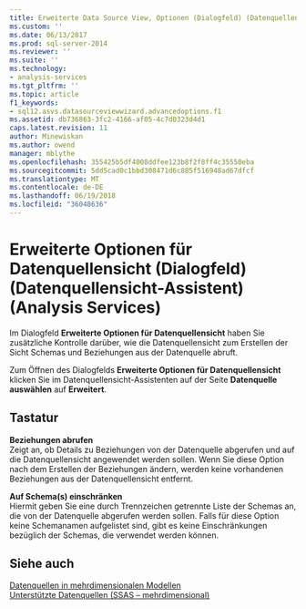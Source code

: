 ```yaml
---
title: Erweiterte Data Source View, Optionen (Dialogfeld) (Datenquellensicht-Assistenten) (Analysis Services) | Microsoft Docs
ms.custom: ''
ms.date: 06/13/2017
ms.prod: sql-server-2014
ms.reviewer: ''
ms.suite: ''
ms.technology:
- analysis-services
ms.tgt_pltfrm: ''
ms.topic: article
f1_keywords:
- sql12.asvs.datasourceviewwizard.advancedoptions.f1
ms.assetid: db736863-3fc2-4166-af05-4c7d0323d4d1
caps.latest.revision: 11
author: Minewiskan
ms.author: owend
manager: mblythe
ms.openlocfilehash: 355425b5df4008ddfee123b8f2f8ff4c35550eba
ms.sourcegitcommit: 5dd5cad0c1bbd308471d6c885f516948ad67dfcf
ms.translationtype: MT
ms.contentlocale: de-DE
ms.lasthandoff: 06/19/2018
ms.locfileid: "36048636"
---
```

# <a name="advanced-data-source-view-options-dialog-box-data-source-view-wizard-analysis-services"></a>Erweiterte Optionen für Datenquellensicht (Dialogfeld) (Datenquellensicht-Assistent) (Analysis Services)
  Im Dialogfeld **Erweiterte Optionen für Datenquellensicht** haben Sie zusätzliche Kontrolle darüber, wie die Datenquellensicht zum Erstellen der Sicht Schemas und Beziehungen aus der Datenquelle abruft.  
  
 Zum Öffnen des Dialogfelds **Erweiterte Optionen für Datenquellensicht** klicken Sie im Datenquellensicht-Assistenten auf der Seite **Datenquelle auswählen** auf **Erweitert**.  
  
## <a name="options"></a>Tastatur  
 **Beziehungen abrufen**  
 Zeigt an, ob Details zu Beziehungen von der Datenquelle abgerufen und auf die Datenquellensicht angewendet werden sollen. Wenn Sie diese Option nach dem Erstellen der Beziehungen ändern, werden keine vorhandenen Beziehungen aus der Datenquellensicht entfernt.  
  
 **Auf Schema(s) einschränken**  
 Hiermit geben Sie eine durch Trennzeichen getrennte Liste der Schemas an, die von der Datenquelle abgerufen werden sollen. Falls für diese Option keine Schemanamen aufgelistet sind, gibt es keine Einschränkungen bezüglich der Schemas, die verwendet werden können.  
  
## <a name="see-also"></a>Siehe auch  
 [Datenquellen in mehrdimensionalen Modellen](multidimensional-models/data-sources-in-multidimensional-models.md)   
 [Unterstützte Datenquellen &#40;SSAS – mehrdimensional&#41;](multidimensional-models/supported-data-sources-ssas-multidimensional.md)  
  
  